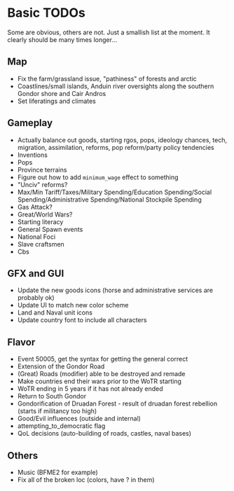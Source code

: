 # Basic TODOs
Some are obvious, others are not. Just a smallish list at the moment. It clearly should be many times longer...
 
## Map
 - Fix the farm/grassland issue, "pathiness" of forests and arctic
 - Coastlines/small islands, Anduin river oversights along the southern Gondor shore and Cair Andros
 - Set liferatings and climates
 
## Gameplay
 - Actually balance out goods, starting rgos, pops, ideology chances, tech, migration, assimilation, reforms, pop reform/party policy tendencies
 - Inventions
 - Pops
 - Province terrains
 - Figure out how to add `minimum_wage` effect to something
 - "Unciv" reforms?
 - Max/Min Tariff/Taxes/Military Spending/Education Spending/Social Spending/Administrative Spending/National Stockpile Spending
 - Gas Attack?
 - Great/World Wars?
 - Starting literacy
 - General Spawn events
 - National Foci
 - Slave craftsmen
 - Cbs

## GFX and GUI
 - Update the new goods icons (horse and administrative services are probably ok)
 - Update UI to match new color scheme
 - Land and Naval unit icons
 - Update country font to include all characters

## Flavor
 - Event 50005, get the syntax for getting the general correct
 - Extension of the Gondor Road
 - (Great) Roads (modifier) able to be destroyed and remade
 - Make countries end their wars prior to the WoTR starting
 - WoTR ending in 5 years if it has not already ended
 - Return to South Gondor
 - Gondorification of Druadan Forest - result of druadan forest rebellion (starts if militancy too high)
 - Good/Evil influences (outside and internal)
 - attempting_to_democratic flag
 - QoL decisions (auto-building of roads, castles, naval bases)

## Others 
 - Music (BFME2 for example)
 - Fix all of the broken loc (colors, have ? in them)